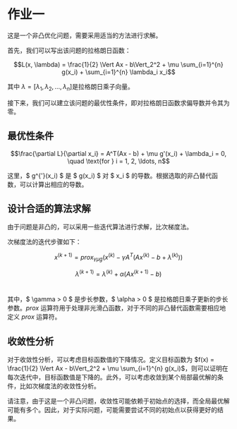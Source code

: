 # 作业一

这是一个非凸优化问题，需要采用适当的方法进行求解。

首先，我们可以写出该问题的拉格朗日函数：

$$L(x, \lambda) = \frac{1}{2} \Vert Ax - b\Vert_2^2 + \mu \sum_{i=1}^{n} g(x_i) + \sum_{i=1}^{n} \lambda_i x_i$$

其中 $\lambda = [\lambda_1, \lambda_2, \ldots, \lambda_n]$​ 是拉格朗日乘子向量。

接下来，我们可以建立该问题的最优性条件，即对拉格朗日函数求偏导数并令其为零。

## 最优性条件

$$\frac{\partial L}{\partial x_i} = A^T(Ax - b) + \mu g'(x_i) + \lambda_i = 0, \quad \text{for } i = 1, 2, \ldots, n$$

这里，$ g^{'}(x_i) $ 是 $ g(x_i) $ 对 $ x_i $ 的导数。根据选取的非凸替代函数，可以计算出相应的导数。

## 设计合适的算法求解

由于问题是非凸的，可以采用一些迭代算法进行求解，比次梯度法。

次梯度法的迭代步骤如下：

$$ x^{(k+1)} = prox_{\gamma \mu g}(x^{(k)} - \gamma A^T(Ax^{(k)} - b + \lambda^{(k)})) $$

$$\lambda^{(k+1)} = \lambda^{(k)} + \alpha (Ax^{(k+1)} - b)$$​

其中，$ \gamma > 0 $ 是步长参数，$ \alpha > 0 $ 是拉格朗日乘子更新的步长参数。$prox$ 运算符用于处理非光滑凸函数，对于不同的非凸替代函数需要相应地定义 $prox$ 运算符。

## 收敛性分析

对于收敛性分析，可以考虑目标函数值的下降情况。定义目标函数为 $f(x) = \frac{1}{2} \Vert Ax - b\Vert_2^2 + \mu \sum_{i=1}^{n} g(x_i)$，则可以证明在每次迭代中，目标函数值是下降的。此外，可以考虑收敛到某个局部最优解的条件，比如次梯度法的收敛性分析。

请注意，由于这是一个非凸问题，收敛性可能依赖于初始点的选择，而全局最优解可能有多个。因此，对于实际问题，可能需要尝试不同的初始点以获得更好的结果。